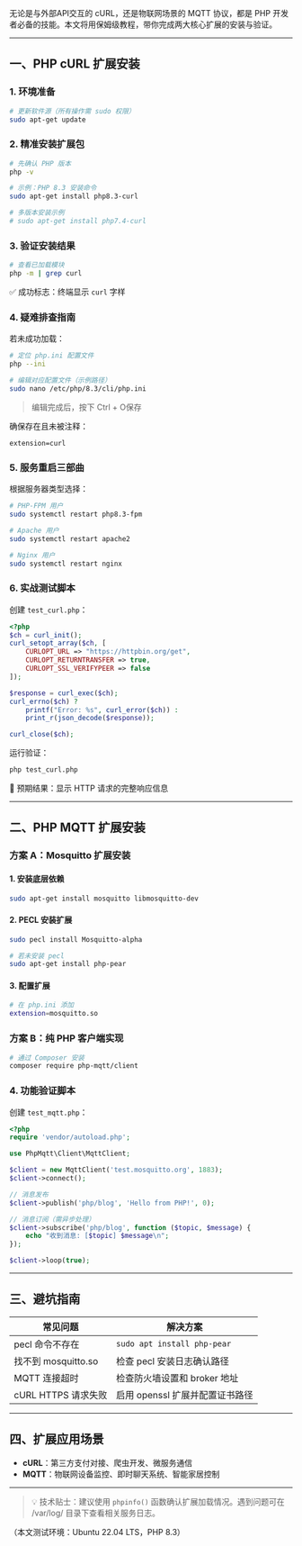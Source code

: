 无论是与外部API交互的 cURL，还是物联网场景的 MQTT 协议，都是 PHP 开发者必备的技能。本文将用保姆级教程，带你完成两大核心扩展的安装与验证。

---

## 一、PHP cURL 扩展安装
### 1. 环境准备
```bash
# 更新软件源（所有操作需 sudo 权限）
sudo apt-get update
```

### 2. 精准安装扩展包
```bash
# 先确认 PHP 版本
php -v

# 示例：PHP 8.3 安装命令
sudo apt-get install php8.3-curl

# 多版本安装示例
# sudo apt-get install php7.4-curl
```

### 3. 验证安装结果
```bash
# 查看已加载模块
php -m | grep curl
```

✅ 成功标志：终端显示 `curl` 字样

### 4. 疑难排查指南
若未成功加载：

```bash
# 定位 php.ini 配置文件
php --ini

# 编辑对应配置文件（示例路径）
sudo nano /etc/php/8.3/cli/php.ini
```
> 编辑完成后，按下 Ctrl + O保存

确保存在且未被注释：

```properties
extension=curl
```

### 5. 服务重启三部曲
根据服务器类型选择：

```bash
# PHP-FPM 用户
sudo systemctl restart php8.3-fpm

# Apache 用户
sudo systemctl restart apache2

# Nginx 用户
sudo systemctl restart nginx
```

### 6. 实战测试脚本
创建 `test_curl.php`：

```php
<?php
$ch = curl_init();
curl_setopt_array($ch, [
    CURLOPT_URL => "https://httpbin.org/get",
    CURLOPT_RETURNTRANSFER => true,
    CURLOPT_SSL_VERIFYPEER => false
]);

$response = curl_exec($ch);
curl_errno($ch) ? 
    printf("Error: %s", curl_error($ch)) : 
    print_r(json_decode($response));

curl_close($ch);
```

运行验证：

```bash
php test_curl.php
```

📌 预期结果：显示 HTTP 请求的完整响应信息

---

## 二、PHP MQTT 扩展安装
### 方案 A：Mosquitto 扩展安装
#### 1. 安装底层依赖
```bash
sudo apt-get install mosquitto libmosquitto-dev
```

#### 2. PECL 安装扩展
```bash
sudo pecl install Mosquitto-alpha

# 若未安装 pecl
sudo apt-get install php-pear
```

#### 3. 配置扩展
```bash
# 在 php.ini 添加
extension=mosquitto.so
```

### 方案 B：纯 PHP 客户端实现
```bash
# 通过 Composer 安装
composer require php-mqtt/client
```

### 4. 功能验证脚本
创建 `test_mqtt.php`：

```php
<?php
require 'vendor/autoload.php';

use PhpMqtt\Client\MqttClient;

$client = new MqttClient('test.mosquitto.org', 1883);
$client->connect();

// 消息发布
$client->publish('php/blog', 'Hello from PHP!', 0);

// 消息订阅（需异步处理）
$client->subscribe('php/blog', function ($topic, $message) {
    echo "收到消息: [$topic] $message\n";
});

$client->loop(true);
```

---

## 三、避坑指南
| 常见问题 | 解决方案 |
| --- | --- |
| pecl 命令不存在 | `sudo apt install php-pear` |
| 找不到 mosquitto.so | 检查 pecl 安装日志确认路径 |
| MQTT 连接超时 | 检查防火墙设置和 broker 地址 |
| cURL HTTPS 请求失败 | 启用 openssl 扩展并配置证书路径 |


---

## 四、扩展应用场景
+ **cURL**：第三方支付对接、爬虫开发、微服务通信
+ **MQTT**：物联网设备监控、即时聊天系统、智能家居控制

---

> 💡 技术贴士：建议使用 `phpinfo()` 函数确认扩展加载情况。遇到问题可在 /var/log/ 目录下查看相关服务日志。
>



（本文测试环境：Ubuntu 22.04 LTS，PHP 8.3）



